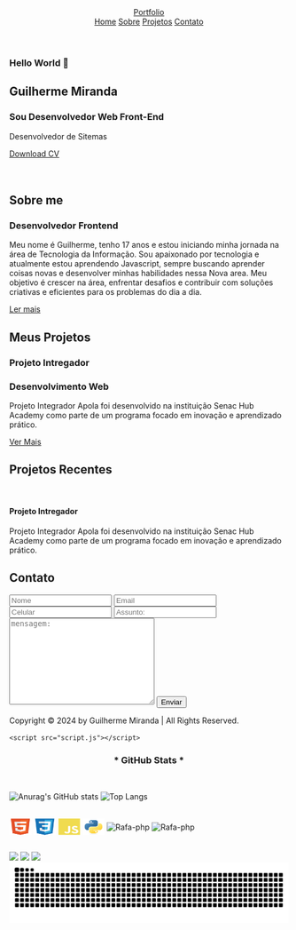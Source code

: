 <!DOCTYPE html>
<html lang="pt-br">
<head>
    <meta charset="UTF-8">
    <meta name="viewport" content="width=device-width, initial-scale=1.0">
    <title>Portifolio</title>
    <link rel="stylesheet" href="./portifolio/style.css">
    <link href='https://unpkg.com/boxicons@2.1.4/css/boxicons.min.css' rel='stylesheet'>
</head>
<body>
    <header class="header">
        <a href="#" class="logo">Portfolio</a>
        <i class='bx bx-menu' id="menu-icon"></i>
        <nav class="navbar">
            <a href="#home" class="active">Home</a>
            <a href="#sobre">Sobre</a>
            <a href="#projeto">Projetos</a>
            <a href="#contato">Contato</a>
        </nav>
    </header>
    <section class="home" id="home">
        <div class="home-content">
            <h3>Hello World 👋</h3>
            <h1>Guilherme Miranda  </h1>
            <h3>Sou <span>Desenvolvedor Web Front-End</span></h3>
            <p>Desenvolvedor de Sitemas</p>
            <div class="social-media">
                <a href="https://www.instagram.com/mirandaxzx/"><i class='bx bxl-instagram'></i></a>
                <a href="https://github.com/Guilherme1080"><i class='bx bxl-github'></i></a>
                <a href="https://www.linkedin.com/in/guilherme-de-miranda-cardoso-5a2985309/"><i class='bx bxl-linkedin' ></i></a>
                <a href="https://api.whatsapp.com/send?phone=5567982177691&text=Ol%C3%A1%20vim%20pelo%20o%20Portf%C3%B3lio,%20Consegue%20me%20tirar%20uma%20duvida?"><i class='bx bxl-whatsapp' ></i></a>
            </div>
            <a href="#" class="btn">Download CV</a>
        </div>
        <div class="home-img">
            <img src="img/IMG-20240613-WA0083_compressed.jpg" alt="">
        </div>
    </section>
    <section id="sobre" class="sobre">
        <div class="sobre-img">
            <img src="img/IMG-20240708-WA0006.jpg" alt="">
        </div>
        <div class="sobre-content">
            <h2 class="heading">Sobre <span>me</span></h2>
            <h3>Desenvolvedor Frontend</h3>
            <p>Meu nome é Guilherme, tenho 17 anos e estou iniciando minha jornada na área de Tecnologia da Informação. Sou apaixonado por tecnologia e atualmente estou aprendendo Javascript, sempre buscando aprender coisas novas e desenvolver minhas habilidades nessa Nova area. 
            Meu objetivo é crescer na área, enfrentar desafios e contribuir com soluções criativas e eficientes para os problemas do dia a dia.</p>
            <a href="#" class="btn">Ler mais</a>
        </div>
    </section>
    <section class="projeto" id="projeto">
        <h2 class="heading">Meus <span>Projetos</span></h2>
        <div class="projeto-content">
            <div class="projeto-box">
                <i class='bx bx-code-alt'></i>
                <h3>Projeto Intregador</h3>
                <H3>Desenvolvimento Web</H3>
                <p> Projeto Integrador Apola foi desenvolvido na instituição Senac Hub Academy como parte de um programa focado em inovação e aprendizado prático.</p>
                <a href="#" class="btn">Ver Mais</a>
            </div>
        </div>
    </section>
    <section class="recentes" id="recentes">
        <h2 class="heading"><span>Projetos</span> Recentes</h2>
        <div class="recentes-content">
            <div class="recentes-box">
                <img src="img/ffbddd37b2ceffe750fc534bfa11429d.jpg" alt="">
                <div class="recentes-layer">
                    <h4>Projeto Intregador</h4>
                    <p>Projeto Integrador Apola foi desenvolvido na instituição Senac Hub Academy como parte de um programa focado em inovação e aprendizado prático.</p>
                    <a href="#">
                        <i class='bx bx-link-external'></i>
                    </a>
            </div>
        </div>
        </div>
    </section>
    <section class="contato" id="contato">
        <h2 class="heading">Contato</h2>
        <form action="#">
            <div class="input-box">
                <input type="text" placeholder="Nome">
                <input type="email" placeholder="Email">
            </div>
            <div class="input-box">
                <input type="number" placeholder="Celular">
                <input type="text" placeholder="Assunto:">
            </div>
            <textarea name="" id="" cols="30" rows="10" placeholder="mensagem: "></textarea>
            <input type="submit" value="Enviar" class="btn">
        </form>
    </section>
    <footer class="footer">
        <div class="footer-text">
            <p>Copyright &copy; 2024 by Guilherme Miranda | All Rights Reserved.</p>
        </div>
        <div class="footer-icontop">
            <a href="#home"><i class='bx bx-up-arrow-alt'></i></a>
        </div>
    </footer>


    <script src="script.js"></script>

<div style="text-align: center;" align="center">
  <h3>* GitHub Stats *</h3>
  <br>
</div>

![Anurag's GitHub stats](https://github-readme-stats.vercel.app/api?username=Guilherme1080&show_icons=true&theme=dark) ![Top Langs](https://github-readme-stats.vercel.app/api/top-langs/?username=Guilherme1080&layout=compact&show_icons=true&theme=dark)

<i class="devicon-devicon-plain"></i>
<div style="display: inline_block"><br>
  <link rel="stylesheet" href="https://cdn.jsdelivr.net/gh/devicons/devicon@latest/devicon.min.css">
  <img align="center" alt="Rafa-HTML" height="30" width="40" src="https://raw.githubusercontent.com/devicons/devicon/master/icons/html5/html5-original.svg">
  <img align="center" alt="Rafa-CSS" height="30" width="40" src="https://raw.githubusercontent.com/devicons/devicon/master/icons/css3/css3-original.svg">
  <img align="center" alt="Rafa-Js" height="30" width="40" src="https://raw.githubusercontent.com/devicons/devicon/master/icons/javascript/javascript-plain.svg">
  <img align="center" alt="Rafa-Python" height="30" width="40" src="https://raw.githubusercontent.com/devicons/devicon/master/icons/python/python-original.svg">
  <img align="center" alt="Rafa-php" height="30" width="40" src="https://cdn.jsdelivr.net/gh/devicons/devicon@latest/icons/php/php-original.svg" />
  <img align="center" alt="Rafa-php" height="30" width="40" src="https://cdn.jsdelivr.net/gh/devicons/devicon@latest/icons/mysql/mysql-original.svg" />
</div>

##
<div> 
  <a href="https://instagram.com/mirandaxzx" target="_blank"><img src="https://img.shields.io/badge/-Instagram-%23E4405F?style=for-the-badge&logo=instagram&logoColor=white" target="_blank"></a>
  <a href = "mailto:guilhermemiranda1080@gmail.com"><img src="https://img.shields.io/badge/-Gmail-%23333?style=for-the-badge&logo=gmail&logoColor=white" target="_blank"></a>
  <a href="https://www.linkedin.com/in/guilherme-de-miranda-cardoso-5a2985309/" target="_blank"><img src="https://img.shields.io/badge/-LinkedIn-%230077B5?style=for-the-badge&logo=linkedin&logoColor=white" target="_blank"></a> 
</div>

<picture align="center">
  <source media="(prefers-color-scheme: dark)" srcset="https://raw.githubusercontent.com/Guilherme1080/Guilherme1080/output/github-contribution-grid-snake-dark.svg">
  <source media="(prefers-color-scheme: light)" srcset="https://raw.githubusercontent.com/Guilherme1080/Guilherme1080/output/github-contribution-grid-snake-dark.svg">
  <img align="center" alt="github contribution grid snake animation" src="https://raw.githubusercontent.com/Guilherme1080/Guilherme1080/output/github-contribution-grid-snake.svg">
</picture>
</body>
</html>

